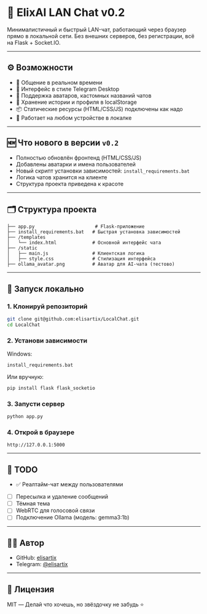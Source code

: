# 💬 ElixAI LAN Chat v0.2

Минималистичный и быстрый LAN-чат, работающий через браузер прямо в локальной сети. Без внешних серверов, без регистрации, всё на Flask + Socket.IO.

---

## ⚙️ Возможности

- 🔁 Общение в реальном времени
- 🧠 Интерфейс в стиле Telegram Desktop
- 🎨 Поддержка аватаров, кастомных названий чатов
- 💾 Хранение истории и профиля в localStorage
- 📦 Статические ресурсы (HTML/CSS/JS) подключены как надо
- 📡 Работает на любом устройстве в локалке

---

## 🆕 Что нового в версии `v0.2`

- Полностью обновлён фронтенд (HTML/CSS/JS)
- Добавлены аватарки и имена пользователей
- Новый скрипт установки зависимостей: `install_requirements.bat`
- Логика чатов хранится на клиенте
- Структура проекта приведена к красоте

---

## 🗂 Структура проекта

```
├── app.py                      # Flask-приложение
├── install_requirements.bat   # Быстрая установка зависимостей
├── /templates
│   └── index.html             # Основной интерфейс чата
├── /static
│   ├── main.js                # Клиентская логика
│   ├── style.css              # Стилизация интерфейса
├── ollama_avatar.png          # Аватар для AI-чата (тестово)
```

---

## 🚀 Запуск локально

### 1. Клонируй репозиторий

```bash
git clone git@github.com:elisartix/LocalChat.git
cd LocalChat
```

### 2. Установи зависимости

Windows:

```bash
install_requirements.bat
```

Или вручную:

```bash
pip install flask flask_socketio
```

### 3. Запусти сервер

```bash
python app.py
```

### 4. Открой в браузере

```
http://127.0.0.1:5000
```

---

## 🧪 TODO

- ✅ Реалтайм-чат между пользователями
- [ ] Пересылка и удаление сообщений
- [ ] Тёмная тема
- [ ] WebRTC для голосовой связи
- [ ] Подключение Ollama (модель: gemma3:1b)

---

## 🧑‍💻 Автор

- GitHub: [elisartix](https://github.com/elisartix)
- Telegram: [@elisartix](https://t.me/elisartix)

---

## 📄 Лицензия

MIT — Делай что хочешь, но звёздочку не забудь ⭐️
